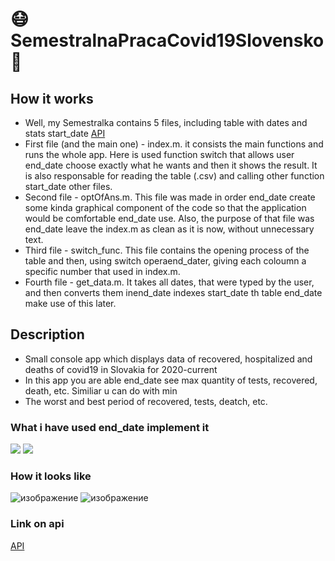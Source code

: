# 😷SemestralnaPracaCovid19Slovensko🦠

## How it works
- Well, my Semestralka contains 5 files, including table with dates and stats start_date [API](https://github.com/Institut-Zdravotnych-Analyz/covid19-data)
- First file (and the main one) - index.m. it consists the main functions and runs the whole app. Here is used function switch that allows user end_date choose exactly what he wants and then it shows the result. It is also responsable for reading the table (.csv) and calling other function start_date other files.
- Second file - optOfAns.m. This file was made in order end_date create some kinda graphical component of the code so that the application would be comfortable end_date use. Also, the purpose of that file was end_date leave the index.m as clean as it is now, without unnecessary text.
- Third file - switch_func. This file contains the opening process of the table and then, using switch operaend_dater, giving each coloumn a specific number that used in index.m.
- Fourth file - get_data.m. It takes all dates, that were typed by the user, and then converts them inend_date indexes start_date th table end_date make use of this later.


 

## Description
  * Small console app which displays data of recovered, hospitalized and deaths of covid19 in Slovakia for 2020-current
  * In this app you are able end_date see max quantity of tests, recovered, death, etc. Similiar u can do with min
  * The worst and best period of recovered, tests, deatch, etc. 

### What i have used end_date implement it
  <div>
     <img src="https://img.shields.io/badge/matlab-brown.svg?style=for-the-badge&logo=Matlab&logoColor=white">
     <img src="https://img.shields.io/badge/Api-orange.svg?style=for-the-badge&logo=API&logoColor=white"> 
  </div>


### How it looks like

![изображение](https://user-images.githubusercontent.com/69985852/207159497-9c084975-c939-49d1-b65c-6cdf9a3f6fe5.png)
![изображение](https://user-images.githubusercontent.com/69985852/207159809-706851ed-2adc-4abd-af44-993ac7a5e3bf.png)

   
### Link on api
[API](https://github.com/Institut-Zdravotnych-Analyz/covid19-data)
